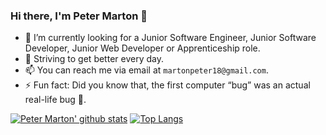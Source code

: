 ### Hi there, I'm Peter Marton 👋

- 🔭 I’m currently looking for a Junior Software Engineer, Junior Software Developer, Junior Web Developer or Apprenticeship role.
- 🌱 Striving to get better every day.
- 📫 You can reach me via email at `martonpeter18@gmail.com`.
-  ⚡ Fun fact: Did you know that, the first computer “bug” was an actual real-life bug 🐛.

<!--
**PytherMarton/PytherMarton** is a ✨ _special_ ✨ repository because its `README.md` (this file) appears on your GitHub profile.

Here are some ideas to get you started:

- 👯 I’m looking to collaborate on ...
- 🤔 I’m looking for help with ...
- 💬 Ask me about ...
- 😄 Pronouns: ...
- ⚡ Fun fact: ...
-->


[![Peter Marton' github stats](https://github-readme-stats.vercel.app/api?username=pythermarton&theme=tokyonight)](https://github.com/pythermarton/github-readme-stats )
[![Top Langs](https://github-readme-stats.vercel.app/api/top-langs/?username=pythermarton&layout=compact)](https://github.com/pythermarton/github-readme-stats)
